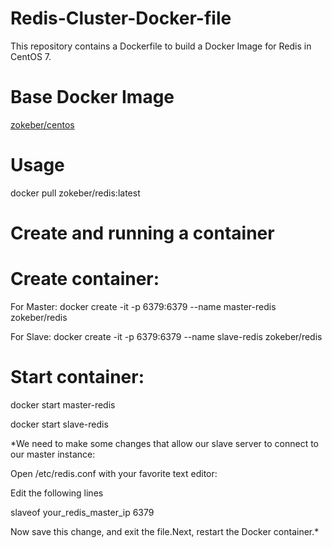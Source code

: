 # Redis-Cluster-Docker-file

This repository contains a Dockerfile to build a Docker Image for Redis in CentOS 7.

# Base Docker Image

[zokeber/centos](https://hub.docker.com/r/zokeber/centos/)

# Usage

docker pull zokeber/redis:latest

# Create and running a container

# Create container:

For Master:
docker create -it -p 6379:6379 --name master-redis zokeber/redis

For Slave:
docker create -it -p 6379:6379 --name slave-redis zokeber/redis

# Start container:

docker start master-redis

docker start slave-redis

*We need to make some changes that allow our slave server to connect to our master instance:

 Open /etc/redis.conf with your favorite text editor:
 
 Edit the following lines
 
 slaveof your_redis_master_ip 6379
 
 Now save this change, and exit the file.Next, restart the Docker container.*
 






